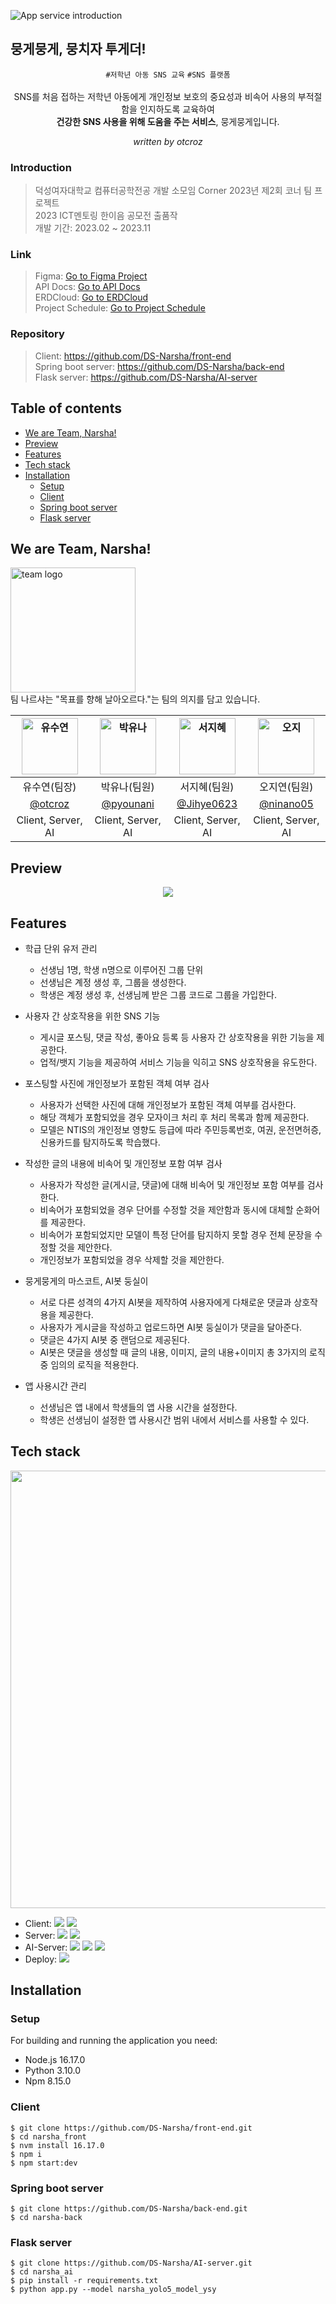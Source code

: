 ![App service introduction](https://github.com/DS-Narsha/.github/assets/79989242/ff66c3fb-e202-4f91-90be-422c79bafcff)
## 뭉게뭉게, 뭉치자 투게더!


<div align="center">
	

`#저학년 아동 SNS 교육` `#SNS 플랫폼` <br /> <br />
SNS를 처음 접하는 저학년 아동에게 개인정보 보호의 중요성과 비속어 사용의 부적절함을 인지하도록 교육하여 <br /> **건강한 SNS 사용을 위해 도움을 주는 서비스**, 뭉게뭉게입니다.

*written by otcroz*
</div>

### Introduction
> 덕성여자대학교 컴퓨터공학전공 개발 소모임 Corner 2023년 제2회 코너 팀 프로젝트 <br />
> 2023 ICT멘토링 한이음 공모전 출품작 <br />
> 개발 기간: 2023.02 ~ 2023.11

### Link
> Figma: [Go to Figma Project](https://www.figma.com/file/2bH6wDOg67oEG9LybAwNWi/%ED%95%99%EC%83%9D-%EA%B5%90%EC%9C%A1%EC%9A%A9-SNS-UI?type=design&node-id=0:1&mode=design&t=XOyzlJ3pwKmbQI0p-1) <br />
> API Docs: [Go to API Docs](https://otcrotcr.notion.site/API-708b9b8ca2094aedbdc7b797c2c0e4c6?pvs=4) <br />
> ERDCloud: [Go to ERDCloud](https://www.erdcloud.com/d/ctqNWzN7xrpYqEhSs) <br />
> Project Schedule: [Go to Project Schedule](https://docs.google.com/spreadsheets/d/1CPdutJU0A24J4jl9XgP4OY5n4HvCjVwLwzLinrtzVm0/edit?usp=sharing) 


### Repository
> Client: https://github.com/DS-Narsha/front-end <br />
> Spring boot server: https://github.com/DS-Narsha/back-end <br/>
> Flask server: https://github.com/DS-Narsha/AI-server <br />

## Table of contents
- [We are Team, Narsha!](#we-are-team-narsha)
- [Preview](#preview)
- [Features](#features)
- [Tech stack](#tech-stack)
- [Installation](#installation)
	- [Setup](#setup)
	- [Client](#client)
	- [Spring boot server](#spring-boot-server)
	- [Flask server](#flask-server)

## We are Team, Narsha!
<img src="https://github.com/DS-Narsha/.github/assets/79989242/5906da7e-4e7e-4329-a642-9c12d2b5e0b8" width="200px" alt="team logo"> <br />
팀 나르샤는 "목표를 향해 날아오르다."는 팀의 의지를 담고 있습니다.

| <img src="https://avatars.githubusercontent.com/u/79989242?s=96&v=4" width=90px alt="유수연"/>  | <img src="https://avatars.githubusercontent.com/u/111184839?v=4" width=90px alt="박유나"/>  | <img src="https://avatars.githubusercontent.com/u/123048615?v=4" width=90px alt="서지혜"/>  | <img src="https://avatars.githubusercontent.com/u/90364541?v=4" width=90px alt="오지"/>  |
| :-----: | :-----: | :-----: | :-----: |
| 유수연(팀장) | 박유나(팀원)  | 서지혜(팀원) | 오지연(팀원) |
| [@otcroz](https://github.com/otcroz) | [@pyounani](https://github.com/pyounani)  | [@Jihye0623](https://github.com/jihye0623) | [@ninano05](https://github.com/ninano05) |
|Client, Server, AI|Client, Server, AI|Client, Server, AI|Client, Server, AI|

## Preview

<div align="center">
	<img src="https://github.com/DS-Narsha/.github/assets/79989242/31f54448-eb16-456b-8cd7-9cb50a049b53" />
</div>

## Features
- 학급 단위 유저 관리
  - 선생님 1명, 학생 n명으로 이루어진 그룹 단위
  - 선생님은 계정 생성 후, 그룹을 생성한다.
  - 학생은 계정 생성 후, 선생님께 받은 그룹 코드로 그룹을 가입한다.
 
- 사용자 간 상호작용을 위한 SNS 기능
  - 게시글 포스팅, 댓글 작성, 좋아요 등록 등 사용자 간 상호작용을 위한 기능을 제공한다.
  - 업적/뱃지 기능을 제공하여 서비스 기능을 익히고 SNS 상호작용을 유도한다.

- 포스팅할 사진에 개인정보가 포함된 객체 여부 검사
  - 사용자가 선택한 사진에 대해 개인정보가 포함된 객체 여부를 검사한다.
  - 해당 객체가 포함되었을 경우 모자이크 처리 후 처리 목록과 함께 제공한다.
  - 모델은 NTIS의 개인정보 영향도 등급에 따라 주민등록번호, 여권, 운전면허증, 신용카드를 탐지하도록 학습했다.

- 작성한 글의 내용에 비속어 및 개인정보 포함 여부 검사
  - 사용자가 작성한 글(게시글, 댓글)에 대해 비속어 및 개인정보 포함 여부를 검사한다.
  - 비속어가 포함되었을 경우 단어를 수정할 것을 제안함과 동시에 대체할 순화어를 제공한다.
  - 비속어가 포함되었지만 모델이 특정 단어를 탐지하지 못할 경우 전체 문장을 수정할 것을 제안한다.
  - 개인정보가 포함되었을 경우 삭제할 것을 제안한다.

- 뭉게뭉게의 마스코트, AI봇 둥실이
  - 서로 다른 성격의 4가지 AI봇을 제작하여 사용자에게 다채로운 댓글과 상호작용을 제공한다.
  - 사용자가 게시글을 작성하고 업로드하면 AI봇 둥실이가 댓글을 달아준다.
  - 댓글은 4가지 AI봇 중 랜덤으로 제공된다.
  - AI봇은 댓글을 생성할 때 글의 내용, 이미지, 글의 내용+이미지 총 3가지의 로직 중 임의의 로직을 적용한다.

- 앱 사용시간 관리
  - 선생님은 앱 내에서 학생들의 앱 사용 시간을 설정한다.
  - 학생은 선생님이 설정한 앱 사용시간 범위 내에서 서비스를 사용할 수 있다.

## Tech stack

<img src="https://github.com/DS-Narsha/.github/assets/79989242/8f9083b1-abcf-4f2f-9b7f-464ca4e29a93" width="700px" /> <br />


- Client: <img src="https://img.shields.io/badge/React Native-61DAFB?style=flat-square&logo=React&logoColor=black"/> <img src="https://img.shields.io/badge/React Query-FF4154?style=flat-square&logo=reactquery&logoColor=white"/> <br />
- Server: <img src="https://img.shields.io/badge/Spring Boot-6DB33F?style=flat-square&logo=springboot&logoColor=black"/> <img src="https://img.shields.io/badge/Mysql-4479A1?style=flat-square&logo=mysql&logoColor=black"/> <br />
- AI-Server: <img src="https://img.shields.io/badge/Flask-000000?style=flat-square&logo=flask&logoColor=white"/> <img src="https://img.shields.io/badge/yolo-00ffff?style=flat-square&logo=yolo&logoColor=white"/> <img src="https://img.shields.io/badge/opencv-5C3EE8?style=flat-square&logo=opencv&logoColor=white"/> <br />
- Deploy: <img src="https://img.shields.io/badge/Amazon EC2-FF9900?style=flat-square&logo=amazonec2&logoColor=white"/> <br />

## Installation

### Setup
For building and running the application you need:
- Node.js 16.17.0
- Python 3.10.0
- Npm 8.15.0

### Client
```
$ git clone https://github.com/DS-Narsha/front-end.git
$ cd narsha_front
$ nvm install 16.17.0
$ npm i
$ npm start:dev
```

### Spring boot server
```
$ git clone https://github.com/DS-Narsha/back-end.git
$ cd narsha-back
```

### Flask server
```
$ git clone https://github.com/DS-Narsha/AI-server.git
$ cd narsha_ai
$ pip install -r requirements.txt
$ python app.py --model narsha_yolo5_model_ysy
```




